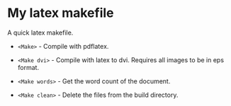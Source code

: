 My latex makefile
=================

A quick latex makefile. 

* `<Make>` - Compile with pdflatex.

* `<Make dvi>` - Compile with latex to dvi. Requires all images to be
  in eps format.

* `<Make words>` - Get the word count of the document.

* `<Make clean>` - Delete the files from the build directory.
